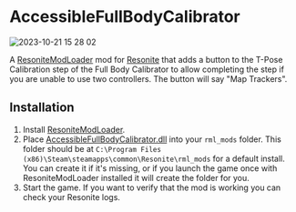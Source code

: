 # AccessibleFullBodyCalibrator

![2023-10-21 15 28 02](https://github.com/Nytra/ResoniteAccessibleFullBodyCalibrator/assets/14206961/e2be3e99-fa19-469f-8dad-0d2b2aa6ff56)

A [ResoniteModLoader](https://github.com/resonite-modding-group/ResoniteModLoader) mod for [Resonite](https://resonite.com/) that adds a button to the T-Pose Calibration step of the Full Body Calibrator to allow completing the step if you are unable to use two controllers. The button will say "Map Trackers".

## Installation
1. Install [ResoniteModLoader](https://github.com/resonite-modding-group/ResoniteModLoader).
1. Place [AccessibleFullBodyCalibrator.dll](https://github.com/Nytra/ResoniteAccessibleFullBodyCalibrator/releases/latest/download/AccessibleFullBodyCalibrator.dll) into your `rml_mods` folder. This folder should be at `C:\Program Files (x86)\Steam\steamapps\common\Resonite\rml_mods` for a default install. You can create it if it's missing, or if you launch the game once with ResoniteModLoader installed it will create the folder for you.
1. Start the game. If you want to verify that the mod is working you can check your Resonite logs.
